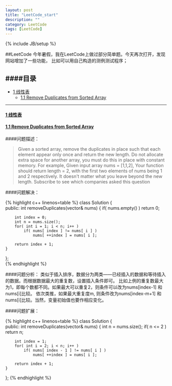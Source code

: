 ```yaml
---
layout: post
title: "LeetCode_start"
description: ""
category: LeetCode
tags: [LeetCode]
---
```

{% include JB/setup %}

##LeetCode
今年暑假，我在LeetCode上做过部分简单题。今天再次打开，发现网站增加了一些功能，
比如可以用自己构造的测例测试程序；

<a name="top"></a>

####目录
---
* [1 线性表](#1) 
	*  [1.1 Remove Duplicates from Sorted Array](#1.1) 

---
	
<h4 id="1"><a href="#top">1 线性表</a></h4>
<h4 id="1.1"><a href="#top">1.1 Remove Duplicates from Sorted Array</a></h4>

####问题描述：
> Given a sorted array, remove the duplicates in place such that each element appear only once and return the new length.
> Do not allocate extra space for another array, you must do this in place with constant memory.
> For example,
> Given input array nums = [1,1,2],
> Your function should return length = 2, with the first two elements of nums being 1 and 2 respectively. It doesn't matter what you leave beyond the new length.
> Subscribe to see which companies asked this question

####问题解决：

{% highlight c++ linenos=table %}
class Solution {                                                       
public:
    int removeDuplicates(vector<int>& nums) {
        if( nums.empty() )
            return 0;
			
        int index = 0;
        int n = nums.size();
        for( int i = 1; i < n; i++ )
            if( nums[ index ] != nums[ i ] )
                nums[ ++index ] = nums[ i ];
				
        return index + 1;
    }
};                                                                 
{% endhighlight %}

####问题分析：
类似于插入排序，数据分为两类——已经插入的数据和等待插入的数据。而根据数据最大的重复数，设置插入条件即可。
比如上例的重复数最大为1，即每个数都不同。如果最大可以重复2，则条件可以改为nums[index-1] 和 nums[i]比较。
依次类推，如果最大重复度m, 则条件改为nums[index-m+1] 和 nums[i]比较。当然，变量初始值也要作相应变化。

####问题扩展：

{% highlight c++ linenos=table %}
class Solution {                                                       
public:
    int removeDuplicates(vector<int>& nums) {
        int n = nums.size();
        if( n <= 2 )
            return n;
			
        int index = 1;
        for( int i = 2; i < n; i++ )
            if( nums[ index - 1 ] != nums[ i ] )
                nums[ ++index ] = nums[ i ];
				
        return index + 1;
    }
};
{% endhighlight %}
